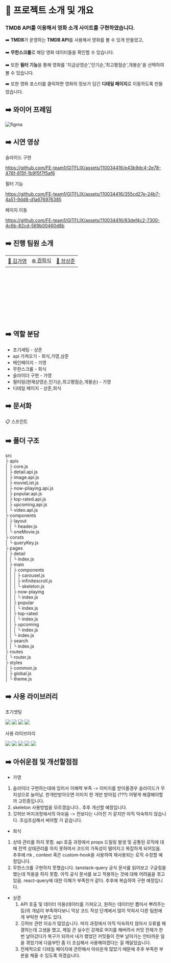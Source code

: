<h1>📑 프로젝트 소개 및 개요</h1> 

<h3> TMDB API를 이용해서 영화 소개 사이트를 구현하였습니다. </h3> 

➡️ **TMDB**가 운영하는 **TMDB API**를 사용해서 영화를 볼 수 있게 만들었고,

➡️ **무한스크롤**로 해당 영화 데이터들을 확인할 수 있습니다.

➡️ 또한 **필터 기능**을 통해 영화를 '지금상영순','인기순,'최고평점순',개봉순'을 선택하여 볼 수 있습니다.

➡️ 또한 영화 포스터를 클릭하면 영화의 정보가 담긴 **디테일 페이지**로 이동하도록 만들었습니다.

## ➡️ 와이어 프레임

![figma](https://github.com/FE-team1/GITFLIX/assets/110034416/d042254d-be4d-4a9c-9b66-48a56d13f6e5)

## ➡️ 시연 영상 

슬라이드 구현 <br>

https://github.com/FE-team1/GITFLIX/assets/110034416/e43b9dc4-2e78-476f-815f-1b9f5f7f5af6

필터 기능 <br>

https://github.com/FE-team1/GITFLIX/assets/110034416/355cd27e-24b7-4a51-9dd8-d1a676976385

페이지 이동 <br>

https://github.com/FE-team1/GITFLIX/assets/110034416/83def4c2-7300-4c6b-82cd-569b00460d8b


## ➡️ 진행 팀원 소개

<table style="margin-left: auto; margin-right: auto; width: 600px; height: 200px;">
  <tr>
    <td><a href="">🥰 김가영</a></td>
    <td><a href="">❄️ 권희식</a></td>
    <td><a href="">🦊 장상준</a></td>
  </tr>
</table>

## ➡️ 역할 분담

- 초기세팅 - 상준
- api 가져오기 - 희식,가영,상준 
- 메인페이지 - 가영
- 무한스크롤 - 희식
- 슬라이더 구현 - 가영
- 필터링(현재상영순,인기순,최고평점순,개봉순) - 가영
- 디테일 페이지 - 상준,희식

## ➡️ 문서화

📋 스프린트


## ➡️ 폴더 구조

src <br>
 ├ apis <br>
 │   ├ core.js <br>
 │	 ├ detail.api.js <br>
 │   ├ image.api.js <br>
 │	 ├ movieList.js <br>
 │	 ├ now-pliaying.api.js <br>
 │	 ├ popular.api.js <br>
 │	 ├ top-rated.api.js <br>
 │	 ├ upcoming.api.js <br>
 │	 └ video.api.js <br>
 ├ components <br>
 │   ├ layout <br>
 │   │	└ header.js <br>
 │   └ oneMovie.js <br>
 ├ consts <br>
 │   └ queryKey.js <br>
 ├ pages <br>
 │   ├ detail <br>
 │   │  └ index.js <br>
 │   ├ main <br>
 │   │  ├ components <br>
 │   │  │   ├ carousel.js <br>
 │   │  │   ├ infinitescroll.js <br>
 │	 │  │   └ skeleton.js <br>
 │   │  ├ now-playing <br>
 │   │  │   └ index.js <br>
 │   │  ├ popular <br>
 │   │  │   └ index.js <br>
 │   │  ├ top-rated  <br>
 │   │  │   └ index.js <br>
 │   │  ├ upcoming <br>
 │   │  │   └ index.js <br>
 │   │  └ index.js <br>
 │   ├ search <br>
 │   │  └ index.js <br>
 ├ routes <br>
 │	 └ router.js <br>
 ├ styles <br>
 │   ├ common.js <br>
 │   ├ global.js <br>
 │   └ theme.js <br>

 

## ➡️ 사용 라이브러리

초기셋팅
<div align="left">
	<img src="https://img.shields.io/badge/Eslint-4B32C3?style=flat&logo=Eslint&logoColor=white" />
	<img src="https://img.shields.io/badge/Prettier-F7B93E?style=flat&logo=Prettier&logoColor=white" />
	<img src="https://img.shields.io/badge/Husky-1572B6?style=flat&logo=Husky&logoColor=white" />
	<img src="https://img.shields.io/badge/styled-components-DB7093?style=flat&logo=styled-components&logoColor=white" />
</div>

사용 라이브러리
<div align="left">
	<img src="https://img.shields.io/badge/Java-007396?style=flat&logo=Java&logoColor=white" />
	<img src="https://img.shields.io/badge/HTML5-E34F26?style=flat&logo=HTML5&logoColor=white" />
	<img src="https://img.shields.io/badge/CSS3-1572B6?style=flat&logo=CSS3&logoColor=white" />
	<img src="https://img.shields.io/badge/JavaScript-F7DF1E?style=flat&logo=JavaScript&logoColor=white" />
	<img src="https://img.shields.io/badge/React Router-CA4245?style=flat&logo=React Router&logoColor=white" />
</div>


## ➡️ 아쉬운점 및 개선할점점

- 가영
 1) 슬라이더 구현하는데에 있어서 이해력 부족 -> 이미지를 받아올경우 슬라이드가 무지성으로 늘어남. 한개만받아오면 이미지 한 개만 받아짐 (???) 어떻게 해결해야할까 고민중입니다. 
  2) skeleton 사용방법을 모르겠습니다.. 추후 개선할 예정입니다.
  3) 깃허브 머지과정에서의 아쉬움 ->  전보다는 나아진 거 같지만 아직 익숙하지 않습니다. 조심조심해서 써야할 거 같습니다.

- 희식
 1) 상태 관리를 하지 못함. api 호출 과정에서 props 드릴링 발생 및 공통된 로직에 대해 전역 상태관리를 하지 못하여서 코드의 가독성이 떨어지고 복잡하게 되어있음. 추후에 rtk , context 혹은 custom-hook을 사용하여 재사용되는 로직 수정할 예정입니다.
  2) 무한스크롤 구현하지 못했습니다. tanstack-query 공식 문서를 읽어보고 구글링을 했는데 적용을 하지 못함. 아직 공식 문서를 보고 적용하는 것에 대해 어려움을 겪고 있음. react-query에 대한 이해가 부족한거 같다. 추후에 복습하여 구현 예정입니다.

- 상준
  1) API 호출 및 데이터 이용(데이터를 가져오고, 원하는 데이터만 뽑아서 뿌려주는 등)의 개념이 부족하다보니 막상 코드 작성 단계에서 많이 막혀서 다른 팀원에게 부탁한 부분도 있다.
  2) 깃허브 관련 이슈가 많았습니다. 머지 과정에서 아직 익숙하지 않아서 오류를 해결하는데 고생을 했고, 제일 큰 실수인 강제로 머지를 해버려서 커밋 전체가 한 번 날아갔다가 복구가 되어서 내가 했었던 커밋들이 전부 날아가는 안타까운 일을 겪었기에 다음부턴 좀 더 조심해서 사용해야겠다는 걸 깨달았습니다.
  3) 전체적으로 디테일 페이지에 관련해서 아쉬운게 많았기 때문에 추후 부족한 부분을 채울 수 있도록 하겠습니다.
